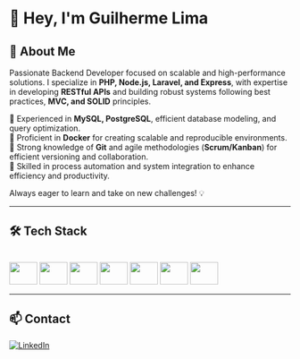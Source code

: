 # 👋 Hey, I'm Guilherme Lima

## 🚀 About Me
Passionate Backend Developer focused on scalable and high-performance solutions. I specialize in **PHP, Node.js, Laravel, and Express**, with expertise in developing **RESTful APIs** and building robust systems following best practices, **MVC, and SOLID** principles.

📌 Experienced in **MySQL, PostgreSQL**, efficient database modeling, and query optimization.  
📌 Proficient in **Docker** for creating scalable and reproducible environments.  
📌 Strong knowledge of **Git** and agile methodologies (**Scrum/Kanban**) for efficient versioning and collaboration.  
📌 Skilled in process automation and system integration to enhance efficiency and productivity.  

Always eager to learn and take on new challenges! 💡

---

## 🛠 Tech Stack
<div style="display: inline_block"><br>
    <img height="40" width="50" src="https://cdn.jsdelivr.net/gh/devicons/devicon/icons/php/php-original.svg">
    <img height="40" width="50" src="https://cdn.jsdelivr.net/gh/devicons/devicon/icons/javascript/javascript-original.svg">
    <img height="40" width="50" src="https://cdn.jsdelivr.net/gh/devicons/devicon/icons/nodejs/nodejs-original.svg">
    <img height="40" width="50" src="https://cdn.jsdelivr.net/gh/devicons/devicon/icons/mysql/mysql-original.svg">
    <img height="40" width="50" src="https://cdn.jsdelivr.net/gh/devicons/devicon/icons/postgresql/postgresql-original.svg">
    <img height="40" width="50" src="https://cdn.jsdelivr.net/gh/devicons/devicon/icons/docker/docker-original.svg">
    <img height="40" width="50" src="https://cdn.jsdelivr.net/gh/devicons/devicon/icons/git/git-original.svg">
</div>

---

## 📫 Contact
[![LinkedIn](https://img.shields.io/badge/LinkedIn-Guilherme%20Lima-blue?style=flat-square&logo=linkedin)](https://www.linkedin.com/in/guilherme-lima-leite/)
